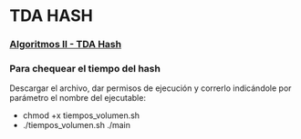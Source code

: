 # TDA HASH

### [Algoritmos II - TDA Hash](https://algoritmos-rw.github.io/algo2/tps/hash)

### Para chequear el tiempo del hash

Descargar el archivo, dar permisos de ejecución y correrlo indicándole por parámetro el nombre del ejecutable:
- chmod +x tiempos_volumen.sh
- ./tiempos_volumen.sh ./main